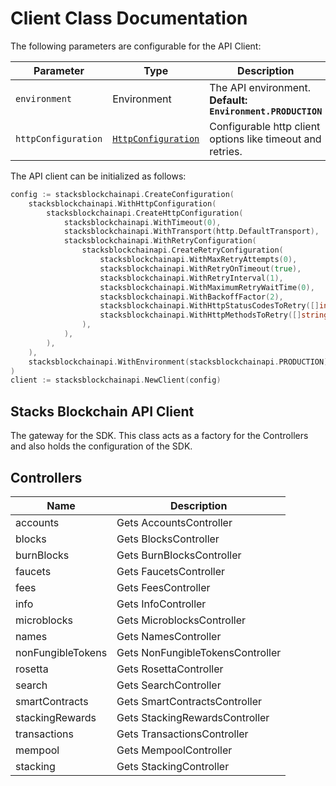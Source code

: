 # Client Class Documentation

The following parameters are configurable for the API Client:

| Parameter           | Type                                         | Description                                                     |
| ------------------- | -------------------------------------------- | --------------------------------------------------------------- |
| `environment`       | Environment                                  | The API environment. <br> **Default: `Environment.PRODUCTION`** |
| `httpConfiguration` | [`HttpConfiguration`](http-configuration.md) | Configurable http client options like timeout and retries.      |

The API client can be initialized as follows:

```go
config := stacksblockchainapi.CreateConfiguration(
    stacksblockchainapi.WithHttpConfiguration(
        stacksblockchainapi.CreateHttpConfiguration(
            stacksblockchainapi.WithTimeout(0),
            stacksblockchainapi.WithTransport(http.DefaultTransport),
            stacksblockchainapi.WithRetryConfiguration(
                stacksblockchainapi.CreateRetryConfiguration(
                    stacksblockchainapi.WithMaxRetryAttempts(0),
                    stacksblockchainapi.WithRetryOnTimeout(true),
                    stacksblockchainapi.WithRetryInterval(1),
                    stacksblockchainapi.WithMaximumRetryWaitTime(0),
                    stacksblockchainapi.WithBackoffFactor(2),
                    stacksblockchainapi.WithHttpStatusCodesToRetry([]int64{408, 413, 429, 500, 502, 503, 504, 521, 522, 524}),
                    stacksblockchainapi.WithHttpMethodsToRetry([]string{"GET", "PUT"}),
                ),
            ),
        ),
    ),
    stacksblockchainapi.WithEnvironment(stacksblockchainapi.PRODUCTION),
)
client := stacksblockchainapi.NewClient(config)
```

## Stacks Blockchain API Client

The gateway for the SDK. This class acts as a factory for the Controllers and also holds the configuration of the SDK.

## Controllers

| Name              | Description                      |
| ----------------- | -------------------------------- |
| accounts          | Gets AccountsController          |
| blocks            | Gets BlocksController            |
| burnBlocks        | Gets BurnBlocksController        |
| faucets           | Gets FaucetsController           |
| fees              | Gets FeesController              |
| info              | Gets InfoController              |
| microblocks       | Gets MicroblocksController       |
| names             | Gets NamesController             |
| nonFungibleTokens | Gets NonFungibleTokensController |
| rosetta           | Gets RosettaController           |
| search            | Gets SearchController            |
| smartContracts    | Gets SmartContractsController    |
| stackingRewards   | Gets StackingRewardsController   |
| transactions      | Gets TransactionsController      |
| mempool           | Gets MempoolController           |
| stacking          | Gets StackingController          |
